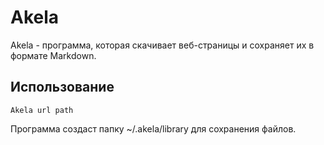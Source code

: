 Akela
=====

Akela - программа, которая скачивает веб-страницы и сохраняет их в
формате Markdown.

Использование
-------------

`Akela url path`

Программа создаст папку ~/.akela/library для 
сохранения файлов.
